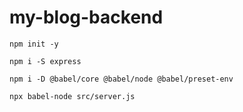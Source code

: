 # my-blog-backend
```console
npm init -y
```
```console
npm i -S express
```
```console
npm i -D @babel/core @babel/node @babel/preset-env
```
```console
npx babel-node src/server.js
```
